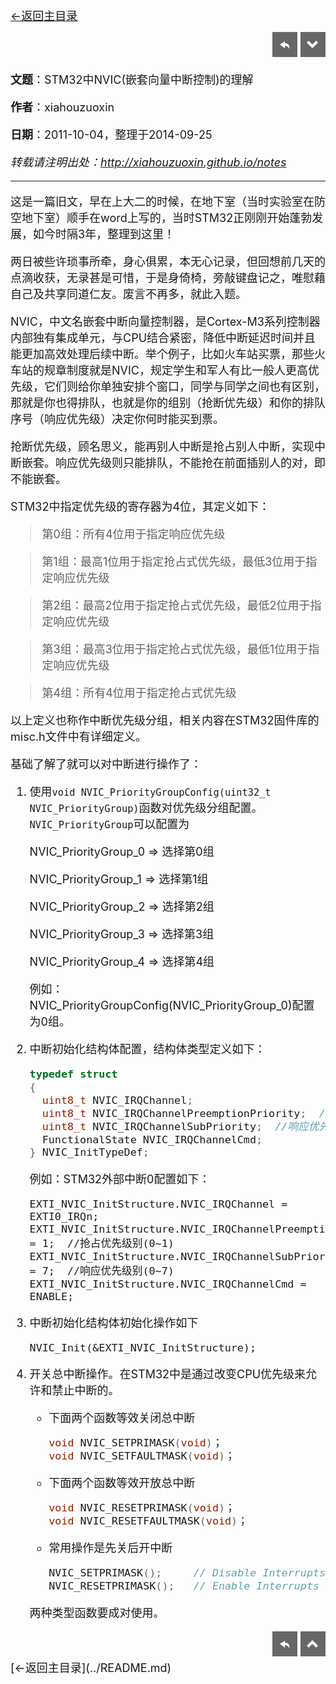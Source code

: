 
[<font size=4>←返回主目录<font>](../README.md)</br>

<div align="right"><a href="../index.html" target="_self" title="返回主页"><img src="../images/Home.png"></a> <a href="#bottom" target="_self" title="跳转底部"><img src="../images/bottom.png"></a></div>

__文题__：STM32中NVIC(嵌套向量中断控制)的理解</br>

__作者__：xiahouzuoxin</br>

__日期__：2011-10-04，整理于2014-09-25</br>

_转载请注明出处：<http://xiahouzuoxin.github.io/notes>_

-----------------------------------

这是一篇旧文，早在上大二的时候，在地下室（当时实验室在防空地下室）顺手在word上写的，当时STM32正刚刚开始蓬勃发展，如今时隔3年，整理到这里！

两日被些许琐事所牵，身心俱累，本无心记录，但回想前几天的点滴收获，无录甚是可惜，于是身倚椅，旁敲键盘记之，唯慰藉自己及共享同道仁友。废言不再多，就此入题。

NVIC，中文名嵌套中断向量控制器，是Cortex-M3系列控制器内部独有集成单元，与CPU结合紧密，降低中断延迟时间并且能更加高效处理后续中断。举个例子，比如火车站买票，那些火车站的规章制度就是NVIC，规定学生和军人有比一般人更高优先级，它们则给你单独安排个窗口，同学与同学之间也有区别，那就是你也得排队，也就是你的组别（抢断优先级）和你的排队序号（响应优先级）决定你何时能买到票。

抢断优先级，顾名思义，能再别人中断是抢占别人中断，实现中断嵌套。响应优先级则只能排队，不能抢在前面插别人的对，即不能嵌套。

STM32中指定优先级的寄存器为4位，其定义如下：

> 第0组：所有4位用于指定响应优先级

> 第1组：最高1位用于指定抢占式优先级，最低3位用于指定响应优先级

> 第2组：最高2位用于指定抢占式优先级，最低2位用于指定响应优先级

> 第3组：最高3位用于指定抢占式优先级，最低1位用于指定响应优先级

> 第4组：所有4位用于指定抢占式优先级

以上定义也称作中断优先级分组，相关内容在STM32固件库的misc.h文件中有详细定义。

基础了解了就可以对中断进行操作了：

1.	使用`void NVIC_PriorityGroupConfig(uint32_t NVIC_PriorityGroup)`函数对优先级分组配置。`NVIC_PriorityGroup`可以配置为

	NVIC_PriorityGroup_0 => 选择第0组
	
	NVIC_PriorityGroup_1 => 选择第1组
	
	NVIC_PriorityGroup_2 => 选择第2组
	
	NVIC_PriorityGroup_3 => 选择第3组
	
	NVIC_PriorityGroup_4 => 选择第4组 
	
	例如：NVIC_PriorityGroupConfig(NVIC_PriorityGroup_0)配置为0组。

2.	中断初始化结构体配置，结构体类型定义如下：

	```c
	typedef struct
	{
	  uint8_t NVIC_IRQChannel;                  
	  uint8_t NVIC_IRQChannelPreemptionPriority;  //抢断优先级
	  uint8_t NVIC_IRQChannelSubPriority;  //响应优先级       
	  FunctionalState NVIC_IRQChannelCmd;       
	} NVIC_InitTypeDef;
	```

	例如：STM32外部中断0配置如下：

	```
    EXTI_NVIC_InitStructure.NVIC_IRQChannel = EXTI0_IRQn;
	EXTI_NVIC_InitStructure.NVIC_IRQChannelPreemptionPriority = 1;  //抢占优先级别(0~1)
	EXTI_NVIC_InitStructure.NVIC_IRQChannelSubPriority = 7;  //响应优先级别(0~7)
	EXTI_NVIC_InitStructure.NVIC_IRQChannelCmd = ENABLE;
	```

3.	中断初始化结构体初始化操作如下

	```
	NVIC_Init(&EXTI_NVIC_InitStructure);
	```

4.	开关总中断操作。在STM32中是通过改变CPU优先级来允许和禁止中断的。

	- 下面两个函数等效关闭总中断
	
		```c
		void NVIC_SETPRIMASK(void)； 
		void NVIC_SETFAULTMASK(void)；
		```

	- 下面两个函数等效开放总中断
	
		```c
		void NVIC_RESETPRIMASK(void)； 
		void NVIC_RESETFAULTMASK(void)；
		```
		
	- 常用操作是先关后开中断

		```c
		NVIC_SETPRIMASK();     // Disable Interrupts 
		NVIC_RESETPRIMASK();   // Enable Interrupts
		```
		
	两种类型函数要成对使用。



<div align="right"><a href="../index.html" target="_self" title="返回主页"><img src="../images/Home.png"></a> <a href="#top" target="_self" title="返回顶部"><img src="../images/top.png"></a></div>
<a name="bottom"></a>
[<font size=4>←返回主目录<font>](../README.md)</br>

<!-- 

本模板为转成Html后需要修改的地方:
1. 修改README.md为README.html，共2处
2. 修改Github样式目录
3. 添加一键分享功能，源码在stylesheets目录下mystyle.md
4. 添加评论功能，并修改评论中的标题项等，源码在stylesheets目录下mystyle.md
5. 修正其它可能不正确的链接 

-->




